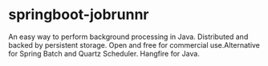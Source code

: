 # springboot-jobrunnr
An easy way to perform background processing in Java.
Distributed and backed by persistent storage.
Open and free for commercial use.Alternative for Spring Batch and Quartz Scheduler. Hangfire for Java.
